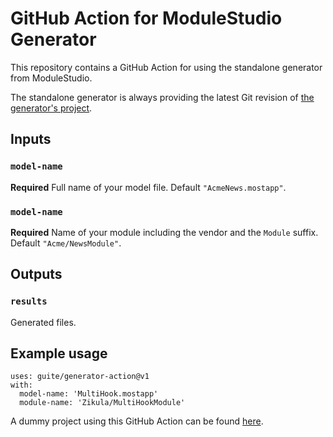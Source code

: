 # GitHub Action for ModuleStudio Generator
This repository contains a GitHub Action for using the standalone generator from ModuleStudio.

The standalone generator is always providing the latest Git revision of [the generator's project](https://github.com/Guite/MostGenerator/).

## Inputs

### `model-name`
**Required** Full name of your model file. Default `"AcmeNews.mostapp"`.

### `model-name`
**Required** Name of your module including the vendor and the `Module` suffix. Default `"Acme/NewsModule"`.

## Outputs

### `results`
Generated files.

## Example usage

```
uses: guite/generator-action@v1
with:
  model-name: 'MultiHook.mostapp'
  module-name: 'Zikula/MultiHookModule'
```

A dummy project using this GitHub Action can be found [here](https://github.com/Guite/TestGenGHA).
